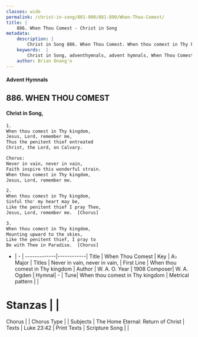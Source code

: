 ```yaml
---
classes: wide
permalink: /christ-in-song/801-900/881-890/When-Thou-Comest/
title: |
    886. When Thou Comest - Christ in Song
metadata:
    description: |
        Christ in Song 886. When Thou Comest. When thou comest in Thy kingdom, Jesus, Lord, remember me, Thus the penitent thief entreated  Christ, the Lord, on Calvary. Chorus: Never in vain, never in vain, Faith inspire this wonderful strain. When thou comest in Thy kingdom, Jesus, Lord, remember me.
    keywords:  |
        Christ in Song, adventhymnals, advent hymnals, When Thou Comest, When thou comest in Thy kingdom. Never in vain, never in vain,
    author: Brian Onang'o
---
```


#### Advent Hymnals
## 886. WHEN THOU COMEST
####  Christ in Song,

```txt
1.
When thou comest in Thy kingdom,
Jesus, Lord, remember me,
Thus the penitent thief entreated 
Christ, the Lord, on Calvary.

Chorus:
Never in vain, never in vain,
Faith inspire this wonderful strain.
When thou comest in Thy kingdom,
Jesus, Lord, remember me.

2.
When thou comest in Thy kingdom,
Sinful tho' my heart may be,
Like the penitent thief I pray Thee,
Jesus, Lord, remember me.  [Chorus]

3.
When thou comest in Thy kingdom,
Mounting upward to the skies,
Like the penitent thief, I pray to
Be with Thee in Paradise.  [Chorus]

```

- |   -  |
-------------|------------|
Title | When Thou Comest |
Key | A♭ Major |
Titles | Never in vain, never in vain, |
First Line | When thou comest in Thy kingdom |
Author | W. A. O.
Year | 1908
Composer| W. A. Ogden |
Hymnal|  - |
Tune| When thou comest in Thy kingdom |
Metrical pattern | |
# Stanzas |  |
Chorus |  |
Chorus Type |  |
Subjects | The Home Eternal: Return of Christ |
Texts | Luke 23:42 |
Print Texts | 
Scripture Song |  |
    
